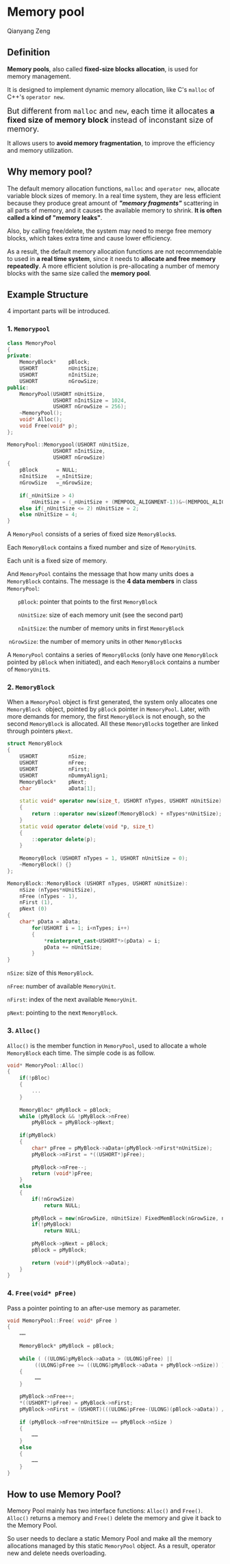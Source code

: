 # Memory pool

Qianyang Zeng

## Definition

**Memory pools**, also called **fixed-size blocks allocation**, is used for memory management.

It is designed to implement dynamic memory allocation, like C's `malloc` of C++'s `operator new`. 

<font size = 4>But different from `malloc` and `new`, each time it allocates **a fixed size of memory block** instead of inconstant size of memory.</font>

It allows users to **avoid memory fragmentation**, to improve the efficiency and memory utilization.

## Why memory pool?

The default memory allocation functions, `malloc` and `operator new`, allocate variable block sizes of memory. In a real time system, they are less efficient because they produce great amount of ***"memory fragments"*** scattering in all parts of memory, and it causes the available memory to shrink. **It is often called a kind of "memory leaks"**.

Also, by calling free/delete, the system may need to merge free memory blocks, which takes extra time and cause lower efficiency.

As a result, the default memory allocation functions are not recommendable to used in **a real time system**, since it needs to **allocate and free memory repeatedly**. A more efficient solution is pre-allocating a number of memory blocks with the same size called the **memory pool**.

## Example Structure

4 important parts will be introduced.

### 1. `Memorypool`

```c++
class MemoryPool
{
private:
    MemoryBlock*	pBlock;
    USHORT			nUnitSize;
    USHORT			nInitSize;
    USHORT			nGrowSize;
public:
    MemoryPool(USHORT nUnitSize, 
               USHORT nInitSize = 1024, 
               USHORT nGrowSize = 256);
    ~MemoryPool();
    void* Alloc();
    void Free(void* p);
};

MemoryPool::Memorypool(USHORT nUnitSize, 
               USHORT nInitSize, 
               USHORT nGrowSize)
{
    pBlock		= NULL;
    nInitSize	=_nInitSize;
    nGrowSize	=_nGrowSize;
    
    if(_nUnitSize > 4)
        nUnitSize = (_nUnitSize + (MEMPOOL_ALIGNMENT-1))&~(MEMPOOL_ALIGNMENT-1);
    else if(_nUnitSize <= 2) nUnitSize = 2;
    else nUnitSize = 4;
}
```

A `MemoryPool`  consists of a series of fixed size `MemoryBlock`s. 

Each `MemoryBlock` contains a fixed number and size of `MemoryUnit`s. 

Each unit is a fixed size of memory. 

And `MemoryPool` contains the message that how many units does a `MemoryBlock` contains. The message is the **4 data members** in class `MemoryPool`:

​				`	pBlock`: pointer that points to the first `MemoryBlock`

​				`	nUnitSize`: size of each memory unit (see the second part)

​				`	nInitSize`: the number of memory units in first `MemoryBlock`

​				`nGrowSize`: the number of memory units in other `MemoryBlock`s



A `MemoryPool` contains a series of `MemoryBlock`s (only have one `MemoryBlock` pointed by `pBlock` when initiated), and each `MemoryBlock` contains a number of `MemoryUnit`s. 



### 2. `MemoryBlock`

When a `MemoryPool` object is first generated, the system only allocates one `MemoryBlock ` object, pointed by `pBlock`  pointer in `MemoryPool`. Later, with more demands for memory, the first `MemoryBlock` is not enough, so the second `MemoryBlock` is allocated. All these `MemoryBlock`s together are linked through pointers `pNext`.

```c++
struct MemoryBlock
{
    USHORT			nSize;
    USHORT			nFree;
    USHORT			nFirst;
    USHORT			nDummyAlign1;
    MemoryBlock*	pNext;
    char			aData[1];
    
    static void* operator new(size_t, USHORT nTypes, USHORT nUnitSize)
    {
        return ::operator new(sizeof(MemoryBlock) + nTypes*nUnitSize);
    }
    static void operator delete(void *p, size_t)
    {
        ::operator delete(p);
    }
    
    MeomoryBlock (USHORT nTypes = 1, USHORT nUnitSize = 0);
    ~MemoryBlock() {}
};

MemoryBlock::MemoryBlock (USHORT nTypes, USHORT nUnitSize):
	nSize (nTypes*nUnitSize),
	nFree (nTypes - 1),
	nFirst (1),
	pNext (0)
{
    char* pData = aData;
        for(USHORT i = 1; i<nTypes; i++)
        {
            *reinterpret_cast<USHORT*>(pData) = i;
            pData += nUnitSize;
        }
}
```

`nSize`: size of this `MemoryBlock`.

`nFree`: number of available `MemoryUnit`.

`nFirst`: index of the next available `MemoryUnit`.

`pNext`: pointing to the next `MemoryBlock`.

### 3. `Alloc()`

`Alloc()` is the member function in `MemoryPool`, used to allocate a whole `MemoryBlock` each time. The simple code is as follow.

```c++
void* MemoryPool::Alloc()
{
    if(!pBloc)
    {
        ...
    }
    
    MemoryBloc* pMyBlock = pBlock;
    while (pMyBlock && !pMyBlock->nFree)
        pMyBlock = pMyBlock->pNext;
    
    if(pMyBlock)
    {
        char* pFree = pMyBlock->aData+(pMyBlock->nFirst*nUnitSize);
        pMyBlock->nFirst = *((USHORT*)pFree);
        
        pMyBlock->nFree--;
        return (void*)pFree;
    }
    else
    {
        if(!nGrowSize)
            return NULL;
        
        pMyBlock = new(nGrowSize, nUnitSize) FixedMemBlock(nGrowSize, nUnitSize);
        if(!pMyBlock)
            return NULL;
        
        pMyBlock->pNext = pBlock;
        pBlock = pMyBlock;
        
        return (void*)(pMyBlock->aData);
    }
}
```



### 4. `Free(void* pFree)`

Pass a pointer pointing to an after-use memory as parameter.

```c++
void MemoryPool::Free( void* pFree )
{
    ……
 
    MemoryBlock* pMyBlock = pBlock;
 
    while ( ((ULONG)pMyBlock->aData > (ULONG)pFree) ||
         ((ULONG)pFree >= ((ULONG)pMyBlock->aData + pMyBlock->nSize)) )
    {
         ……
    }

    pMyBlock->nFree++;
    *((USHORT*)pFree) = pMyBlock->nFirst;
    pMyBlock->nFirst = (USHORT)(((ULONG)pFree-(ULONG)(pBlock->aData)) / nUnitSize);
 
    if (pMyBlock->nFree*nUnitSize == pMyBlock->nSize )
    {
        ……
    }
    else
    {
        ……
    }
}
```

## How to use Memory Pool?

Memory Pool mainly has two interface functions: `Alloc()` and `Free()`.  `Alloc()`  returns a memory and `Free()` delete the memory and give it back to the Memory Pool. 

So user needs to declare a static Memory Pool and make all the memory allocations managed by this static `MemoryPool` object. As a result, operator new and delete needs overloading.